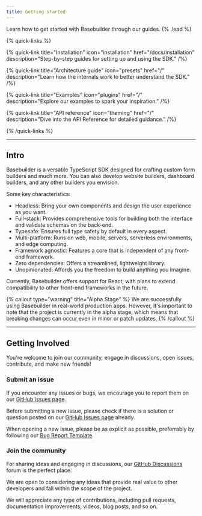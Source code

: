 ```yaml
---
title: Getting started
---
```


Learn how to get started with Basebuilder through our guides. {% .lead %}

{% quick-links %}

{% quick-link title="Installation" icon="installation" href="/docs/installation" description="Step-by-step guides for setting up and using the SDK." /%}

{% quick-link title="Architecture guide" icon="presets" href="/" description="Learn how the internals work to better understand the SDK." /%}

{% quick-link title="Examples" icon="plugins" href="/" description="Explore our examples to spark your inspiration." /%}

{% quick-link title="API reference" icon="theming" href="/" description="Dive into the API Reference for detailed guidance." /%}

{% /quick-links %}

---

## Intro

Basebuilder is a versatile TypeScript SDK designed for crafting custom form builders and much more. You can also develop website builders, dashboard builders, and any other builders you envision.

Some key characteristics:

- Headless: Bring your own components and design the user experience as you want.
- Full-stack: Provides comprehensive tools for building both the interface and validate schemas on the back-end.
- Typesafe: Ensures full type safety by default in every aspect.
- Multi-platform: Runs on web, mobile, servers, serverless environments, and edge computing.
- Framework agnostic: Features a core that is independent of any front-end framework.
- Zero dependencies: Offers a streamlined, lightweight library.
- Unopinionated: Affords you the freedom to build anything you imagine.

Currently, Basebuilder offers support for React, with plans to extend compatibility to other front-end frameworks in the future.

{% callout type="warning" title="Alpha Stage" %}
We are successfully using Basebuilder in real-world production apps. However, it's important to note that the project is currently in the alpha stage, which means that breaking changes can occur even in minor or patch updates.
{% /callout %}

---

## Getting Involved

You're welcome to join our community, engage in discussions, open issues, contribute, and make new friends!

### Submit an issue

If you encounter any issues or bugs, we encourage you to report them on our [GitHub Issues page](https://github.com/coltorapps/basebuilder/issues).

Before submitting a new issue, please check if there is a solution or question posted on our [GitHub Issues page](https://github.com/coltorapps/basebuilder/issues) already.

When opening a new issue, please be as explicit as possible, preferrably by following our [Bug Report Template](https://github.com/coltorapps/basebuilder/blob/main/.github/ISSUE_TEMPLATE/bug_report.yml).

### Join the community

For sharing ideas and engaging in discussions, our [GitHub Discussions](https://github.com/coltorapps/basebuilder/discussions) forum is the perfect place.

We are open to considering any ideas that provide real value to other developers and fall within the scope of the project.

We will appreciate any type of contributions, including pull requests, documentation improvements, videos, blog posts, and so on.
